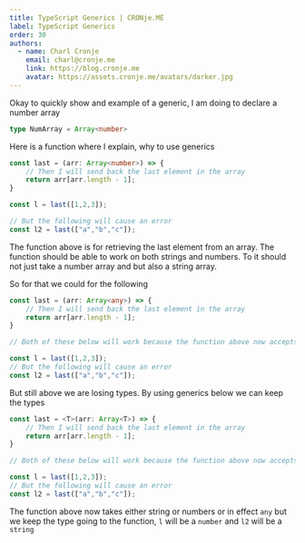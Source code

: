 ```yaml
---
title: TypeScript Generics | CRONje.ME
label: TypeScript Generics
order: 30
authors:
  - name: Charl Cronje
    email: charl@cronje.me
    link: https://blog.cronje.me
    avatar: https://assets.cronje.me/avatars/darker.jpg
---
```

<script type="text/javascript">(function(w,s){var e=document.createElement("script");e.type="text/javascript";e.async=true;e.src="https://cdn.pagesense.io/js/webally/f2527eebee974243853bcd47b32631f4.js";var x=document.getElementsByTagName("script")[0];x.parentNode.insertBefore(e,x);})(window,"script");</script>

Okay to quickly show and example of a generic, I am doing to declare a number array

```ts
type NumArray = Array<number>
```

Here is a function where I explain, why to use generics

```ts
const last = (arr: Array<number>) => {
    // Then I will send back the last element in the array
    return arr[arr.length - 1];
} 

const l = last([1,2,3]);

// But the following will cause an error
const l2 = last(["a","b","c"]);
```

The function above is for retrieving the last element from an array. The function should be able to work on both strings and numbers. To it should not just take a number array and but also a string array. 

So for that we could for the following

```ts
const last = (arr: Array<any>) => {
    // Then I will send back the last element in the array
    return arr[arr.length - 1];
} 

// Both of these below will work because the function above now accepts `any`

const l = last([1,2,3]);
// But the following will cause an error
const l2 = last(["a","b","c"]);
```

But still above we are losing types. By using generics below we can keep the types


```ts
const last = <T>(arr: Array<T>) => {
    // Then I will send back the last element in the array
    return arr[arr.length - 1];
} 

// Both of these below will work because the function above now accepts `any`

const l = last([1,2,3]);
// But the following will cause an error
const l2 = last(["a","b","c"]);
```

The function above now takes either string or numbers or in effect `any` but we keep the type going to the function, `l` will be a `number` and `l2` will be a `string`
